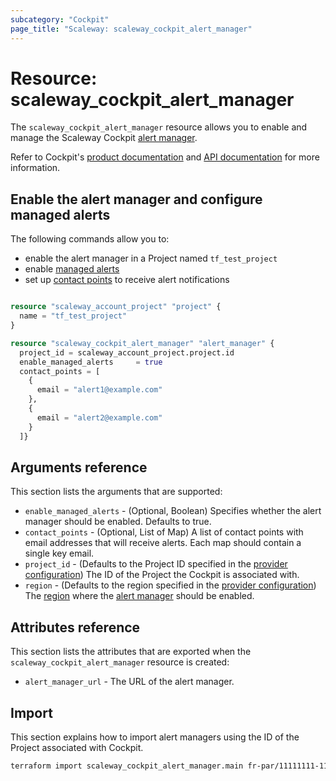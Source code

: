 ```yaml
---
subcategory: "Cockpit"
page_title: "Scaleway: scaleway_cockpit_alert_manager"
---
```


# Resource: scaleway_cockpit_alert_manager

The `scaleway_cockpit_alert_manager` resource allows you to enable and manage the Scaleway Cockpit [alert manager](https://www.scaleway.com/en/docs/observability/cockpit/concepts/#alert-manager).

Refer to Cockpit's [product documentation](https://www.scaleway.com/en/docs/observability/cockpit/concepts/) and [API documentation](https://www.scaleway.com/en/developers/api/cockpit/regional-api) for more information.

## Enable the alert manager and configure managed alerts

The following commands allow you to:

- enable the alert manager in a Project named `tf_test_project`
- enable [managed alerts](https://www.scaleway.com/en/docs/observability/cockpit/concepts/#managed-alerts)
- set up [contact points](https://www.scaleway.com/en/docs/observability/cockpit/concepts/#contact-points) to receive alert notifications

```terraform

resource "scaleway_account_project" "project" {
  name = "tf_test_project"
}

resource "scaleway_cockpit_alert_manager" "alert_manager" {
  project_id = scaleway_account_project.project.id
  enable_managed_alerts     = true
  contact_points = [
    {
      email = "alert1@example.com"
    },
    {
      email = "alert2@example.com"
    }
  ]}
```


## Arguments reference

This section lists the arguments that are supported:

- `enable_managed_alerts` - (Optional, Boolean) Specifies whether the alert manager should be enabled. Defaults to true.
- `contact_points` - (Optional, List of Map) A list of contact points with email addresses that will receive alerts. Each map should contain a single key email.
- `project_id` - (Defaults to the Project ID specified in the [provider configuration](../index.md#project_id)) The ID of the Project the Cockpit is associated with.
- `region` - (Defaults to the region specified in the [provider configuration](../index.md#arguments-reference)) The [region](../guides/regions_and_zones.md#regions) where the [alert manager](https://www.scaleway.com/en/docs/observability/cockpit/concepts/#alert-manager) should be enabled.

## Attributes reference

This section lists the attributes that are exported when the `scaleway_cockpit_alert_manager` resource is created:

- `alert_manager_url` - The URL of the alert manager.


## Import

This section explains how to import alert managers using the ID of the Project associated with Cockpit.

```bash
terraform import scaleway_cockpit_alert_manager.main fr-par/11111111-1111-1111-1111-111111111111
```
